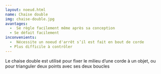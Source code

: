 ```yaml
---
layout: noeud.html
name: Chaise double
img: chaise-double.jpg
avantages:
  -  Se règle facilement même après sa conception
  - Se défait facilement
inconvenients:
  -  Nécessite un noeud d'arrêt s’il est fait en bout de corde
  - Plus difficile à contrôler
---
```

Le chaise double est utilisé pour fixer le milieu d’une corde à un objet,
ou pour trianguler deux points avec ses deux boucles
